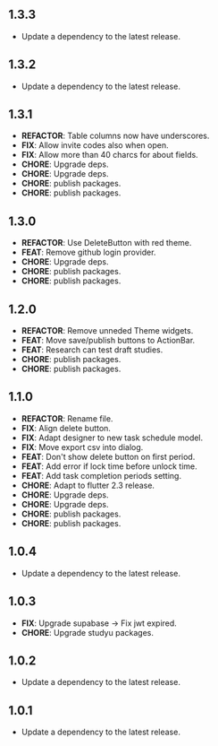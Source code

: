 ## 1.3.3

 - Update a dependency to the latest release.

## 1.3.2

 - Update a dependency to the latest release.

## 1.3.1

 - **REFACTOR**: Table columns now have underscores.
 - **FIX**: Allow invite codes also when open.
 - **FIX**: Allow more than 40 charcs for about fields.
 - **CHORE**: Upgrade deps.
 - **CHORE**: Upgrade deps.
 - **CHORE**: publish packages.
 - **CHORE**: publish packages.

## 1.3.0

 - **REFACTOR**: Use DeleteButton with red theme.
 - **FEAT**: Remove github login provider.
 - **CHORE**: Upgrade deps.
 - **CHORE**: publish packages.
 - **CHORE**: publish packages.

## 1.2.0

 - **REFACTOR**: Remove unneded Theme widgets.
 - **FEAT**: Move save/publish buttons to ActionBar.
 - **FEAT**: Research can test draft studies.
 - **CHORE**: publish packages.
 - **CHORE**: publish packages.

## 1.1.0

 - **REFACTOR**: Rename file.
 - **FIX**: Align delete button.
 - **FIX**: Adapt designer to new task schedule model.
 - **FIX**: Move export csv into dialog.
 - **FEAT**: Don't show delete button on first period.
 - **FEAT**: Add error if lock time before unlock time.
 - **FEAT**: Add task completion periods setting.
 - **CHORE**: Adapt to flutter 2.3 release.
 - **CHORE**: Upgrade deps.
 - **CHORE**: Upgrade deps.
 - **CHORE**: publish packages.
 - **CHORE**: publish packages.

## 1.0.4

 - Update a dependency to the latest release.

## 1.0.3

 - **FIX**: Upgrade supabase -> Fix jwt expired.
 - **CHORE**: Upgrade studyu packages.

## 1.0.2

 - Update a dependency to the latest release.

## 1.0.1

 - Update a dependency to the latest release.

